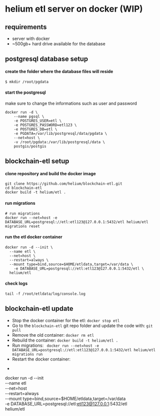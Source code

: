 # helium etl server on docker (WIP)

## requirements
* server with docker
* ~500gb+ hard drive available for the database


## postgresql database setup

#### create the folder where the database files will reside
```
$ mkdir /root/pgdata
```

#### start the postgresql
make sure to change the informations such as user and password
```
docker run -d \
    --name pgsql \
    -e POSTGRES_USER=etl \
    -e POSTGRES_PASSWORD=etl123 \
    -e POSTGRES_DB=etl \
    -e PGDATA=/var/lib/postgresql/data/pgdata \
    --net=host \
    -v /root/pgdata:/var/lib/postgresql/data \
    postgis/postgis
```

## blockchain-etl setup
#### clone repository and build the docker image
```
git clone https://github.com/helium/blockchain-etl.git
cd blockchain-etl
docker build -t helium/etl .
```

#### run migrations
```
# run migrations
docker run --net=host -e DATABASE_URL=postgresql://etl:etl123@127.0.0.1:5432/etl helium/etl migrations reset
```

#### run the etl docker container
```
docker run -d --init \
  --name etl \
  --net=host \
  --restart=always \
  --mount type=bind,source=$HOME/etldata,target=/var/data \
	-e DATABASE_URL=postgresql://etl:etl123@127.0.0.1:5432/etl \
  helium/etl
```

#### check logs
```
tail -f /root/etldata/log/console.log
```

## blockchain-etl update

* Stop the docker container for the etl: `docker stop etl`
* Go to the `blockchain-etl` git repo folder and update the code with:  `git pull`
* Remove the old container: `docker rm etl`
* Rebuild the container: `docker build -t helium/etl .`
* Run migrations: ` docker run --net=host -e DATABASE_URL=postgresql://etl:etl123@127.0.0.1:5432/etl helium/etl migrations run`
* Restart the docker container:
* ```
docker run -d --init \
  --name etl \
  --net=host \
  --restart=always \
  --mount type=bind,source=$HOME/etldata,target=/var/data \
	-e DATABASE_URL=postgresql://etl:etl123@127.0.0.1:5432/etl \
  helium/etl
```


